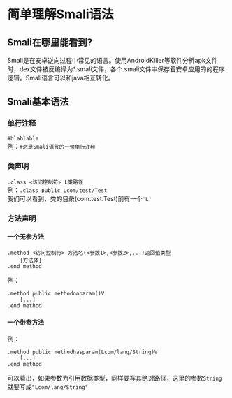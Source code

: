 # **简单理解Smali语法**
## Smali在哪里能看到?
Smali是在安卓逆向过程中常见的语言。使用AndroidKiller等软件分析apk文件时，dex文件被反编译为*.smali文件，各个.smali文件中保存着安卓应用的的程序逻辑。Smali语言可以和java相互转化。       
## Smali基本语法
### 单行注释
`#blablabla`   
例：`#这是Smali语言的一句单行注释`
### 类声明
`.class <访问控制符> L类路径`  
例：`.class public Lcom/test/Test`   
我们可以看到，类的目录(com.test.Test)前有一个`'L'`  
### 方法声明   
#### 一个无参方法
```
.method <访问控制符> 方法名(<参数1>,<参数2>,...)返回值类型
    [方法体]
.end method
```
例：   
```
.method public methodnoparam()V     
    [...]
.end method
```
#### 一个带参方法  
例：
```
.method public methodhasparam(Lcom/lang/String)V
    [...]
.end method
```
可以看出，如果参数为引用数据类型，同样要写其绝对路径，这里的参数`String`就要写成`"Lcom/lang/String"`
